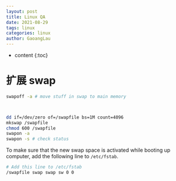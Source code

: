 ```yaml
---
layout: post
title: Linux QA
date: 2021-08-29
tags: linux
categories: linux
author: GaoangLau
---
```

* content
{:toc}


# 扩展 swap 
```bash
swapoff -a # move stuff in swap to main memory



dd if=/dev/zero of=/swapfile bs=1M count=4096
mkswap /swapfile
chmod 600 /swapfile
swapon -a
swapon -s # check status
```

To make sure that the new swap space is activated while booting up computer, add the following line to `/etc/fstab`.
```bash
# Add this line to /etc/fstab
/swapfile swap swap sw 0 0
```